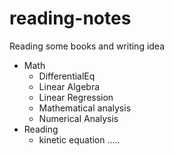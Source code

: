 # reading-notes
Reading some books and writing idea

- Math
    - DifferentialEq
    - Linear Algebra
    - Linear Regression
    - Mathematical analysis
    - Numerical Analysis
- Reading
    - kinetic equation
    .....
    
